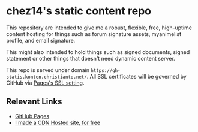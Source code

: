 # chez14's static content repo

This repository are intended to give me a robust, flexible, free, high-uptime content hosting for things such as forum signature assets, myanimelist profile, and email signature.

This might also intended to hold things such as signed documents, signed statement or other things that doesn't need dynamic content server.

This repo is served under domain `https://gh-statis.konten.christianto.net/`. All SSL certificates will be governed by GitHub via [Pages's SSL setting](https://help.github.com/en/github/working-with-github-pages/securing-your-github-pages-site-with-https).

## Relevant Links

- [GitHub Pages](https://pages.github.com/)
- [I made a CDN Hosted site, for free](https://blog.christianto.net/2020/03/28/i-made-a-cdn-hosted-site-for-free/?utm_source=service&utm_medium=repo-readme&utm_campaign=show-info)
